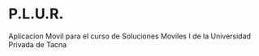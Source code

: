 # P.L.U.R.
Aplicacion Movil para el curso de Soluciones Moviles I de la Universidad Privada de Tacna
